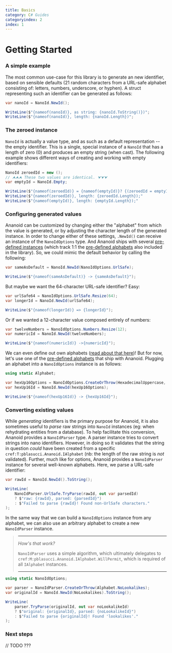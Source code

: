 ```yaml
---
title: Basics
category: C# Guides
categoryindex: 2
index: 1
---
```


Getting Started
===

### A simple example

The most common use-case for this library is to generate an new identifier,
based on sensible defaults (21 random characters from a URL-safe alphabet
consisting of: letters, numbers, underscore, or hyphen). A struct representing
such an identifier can be generated as follows:

```csharp
var nanoId = NanoId.NewId();

WriteLine($"{nameof(nanoId)}, as string: {nanoId.ToString()})";
WriteLine($"{nameof(nanoId)}, length: {nanoId.Length})";
```

### The zeroed instance

`NanoId` is actually a value type, and as such as a default representation --
the empty identifier. This is a single, special instance of a `NanoId` that has
a length of zero (0) and produces an empty string (when cast). The following
example shows different ways of creating and working with empty identifiers:

```csharp
NanoId zeroedId = new ();
// ⮝⮝⮝ These two values are identical. ⮟⮟⮟
var emptyId = NanoId.Empty;

WriteLine($"{nameof(zeroedId)} = {nameof(emptyId)}? {(zeroedId = emptyId)});"
WriteLine($"{nameof(zeroedId)}, length: {zeroedId.Length});"
WriteLine($"{nameof(emptyId)}, length: {emptyId.Length});"
```

### Configuring generated values

Ananoid can be customized by changing either the "alphabet" from which the value
is generated, or by adjusting the character length of the generated instance.
In order to change either of these settings, `.NewId()` can receive an instance
of the `NanoIdOptions` type. And Ananoid ships with several [pre-defined instances][3]
(which track 1:1 the [pre-defined alphabets][2] also included in the library).
So, we could mimic the default behavior by calling the following:

```csharp
var sameAsDefault = NanoId.NewId(NanoIdOptions.UrlSafe);

WriteLine($"{nameof(sameAsDefault)} -> {sameAsDefault}");
```

But maybe we want the 64-character URL-safe identifier? Easy:

```csharp
var urlSafe64 = NanoIdOptions.UrlSafe.Resize(64);
var longerId = NanoId.NewId(urlSafe64);

WriteLine($"{nameof(longerId)} => {longerId}");
```

Or if we wanted a 12-character value composed entirely of numbers:

```csharp
var twelveNumbers = NanoIdOptions.Numbers.Resize(12);
var numericId = NanoId.NewId(twelveNumbers);

WriteLine($"{nameof(numericId)} ->{numericId}");
```

We can even define out own alphabets ([read about that here][1])! But for now,
let's use one of the [pre-defined alphabets][2] that ship with Ananoid.
Plugging an alphabet into a `NanoIdOptions` instance is as follows:

```csharp
using static Alphabet;

var hexUp16Options = NanoIdOptions.CreateOrThrow(HexadecimalUppercase, size: 16);
var hexUp16Id = NanoId.NewId(hexUp16Options);

WriteLine($"{nameof(hexUp16Id)} -> {hexUp16Id}");
```

### Converting existing values

While _generating_ identifiers is the primary purpose for Ananoid, it is also
sometimes useful to _parse_ raw strings into `NanoId` instances (eg: when
rehydrating entities from a database). To help facilitate this conversion,
Ananoid provides a `NanoIdParser` type. A parser instance tries to convert
strings into nano identifiers. However, in doing so it validates that the
string in question _could_ have been created from a specific
`cref:T:pblasucci.Ananoid.IAlphabet` (nb: the length of the raw string is _not_
validated). Further, much like for options, Ananoid provides a `NanoIdParser`
instance for several well-known alphabets. Here, we parse a URL-safe identifier:

```csharp
var rawId = NanoId.NewId().ToString();

WriteLine(
    NanoIdParser.UrlSafe.TryParse(rawId, out var parsedId)
    ? $"raw: {rawId}, parsed: {parsedId}")
    : $"Failed to parse {rawId}! Found non-UrlSafe characters."
);
```

In the same way that we can build a `NanoIdOptions` instance from any alphabet,
we can also use an arbitrary alphabet to create a new `NanoIdParser` instance.

> ---
> _How's that work?_
>
> `NanoIdParser` uses a simple algorithm, which ultimately delegates to
> `cref:M:pblasucci.Ananoid.IAlphabet.WillPermit`, which is required of all
> `IAlphabet` instances.
>
> ---

```csharp
using static NanoIdOptions;

var parser = NanoIdParser.CreateOrThrow(Alphabet.NoLookalikes);
var originalId = NanoId.NewId(NoLookalikes).ToString();

WriteLine(
    parser.TryParse(originalId, out var noLookalikeId)
    ? $"original: {originalId}, parsed: {noLookalikeId}")
    : $"Failed to parse {originalId}! Found 'lookalikes'."
);
```


### Next steps

// TODO ???

[1]: fs_customize.html
[2]: /reference/pblasucci-ananoid-alphabet.html
[3]: /reference/pblasucci-ananoid-nanoidoptions.html
